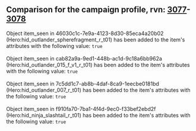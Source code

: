 ## Comparison for the campaign profile, rvn: [3077](https://github.com/PRO100KatYT/FortniteProfileRevisions/tree/main/profiles/campaign/3077%20campaign.json)-[3078](https://github.com/PRO100KatYT/FortniteProfileRevisions/tree/main/profiles/campaign/3078%20campaign.json)

Object item_seen in 46030c1c-7e9a-4123-8d30-85eca4a20b02 (Hero:hid_outlander_spherefragment_r_t01) has been added to the item's attributes with the following value: `true`
<br><br>
Object item_seen in cab82a9a-9ed1-448b-ac1d-9c18a6bb962a (Hero:hid_outlander_015_f_v1_r_t01) has been added to the item's attributes with the following value: `true`
<br><br>
Object item_seen in 7c5dd1c7-ab8b-4daf-8ca9-1eecbe0181bd (Hero:hid_outlander_007_r_t01) has been added to the item's attributes with the following value: `true`
<br><br>
Object item_seen in f910fa70-7ba1-4f4d-9ec0-f33bef2ebd2f (Hero:hid_ninja_slashtail_r_t01) has been added to the item's attributes with the following value: `true`
<br><br>
